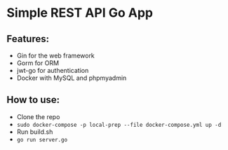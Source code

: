 # Simple REST API Go App

## Features:
- Gin for the web framework
- Gorm for ORM
- jwt-go for authentication
- Docker with MySQL and phpmyadmin

## How to use:
- Clone the repo
- `sudo docker-compose -p local-prep --file docker-compose.yml up -d`
- Run build.sh
- `go run server.go`